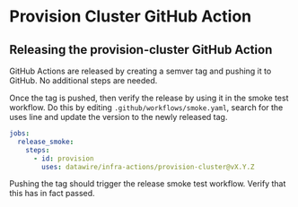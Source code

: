 # Provision Cluster GitHub Action

## Releasing the provision-cluster GitHub Action

GitHub Actions are released by creating a semver tag and pushing it to GitHub. No additional steps are needed.

Once the tag is pushed, then verify the release by using it in the smoke test workflow. Do this by editing `.github/workflows/smoke.yaml`, search for the uses line and update the version to the newly released tag.

```yaml
jobs:
  release_smoke:
    steps:
      - id: provision
        uses: datawire/infra-actions/provision-cluster@vX.Y.Z
```

Pushing the tag should trigger the release smoke test workflow. Verify that this has in fact passed.
